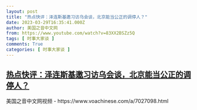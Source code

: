 ```yaml
---
layout: post
title: "热点快评：泽连斯基邀习访乌会谈，北京能当公正的调停人？"
date: 2023-03-29T16:35:41.000Z
author: 美国之音中文网
from: https://www.youtube.com/watch?v=83XX2BSZz5Q
tags: [ 时事大家谈 ]
comments: True
categories: [ 时事大家谈 ]
---
```

<!--1680107741000-->
[热点快评：泽连斯基邀习访乌会谈，北京能当公正的调停人？](https://www.youtube.com/watch?v=83XX2BSZz5Q)
------

<div>
美国之音中文网视频 - https://www.voachinese.com/a/7027098.html
</div>
